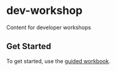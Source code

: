 # dev-workshop
Content for developer workshops

## Get Started
To get started, use the [guided workbook](https://thoughtspot.github.io/dev-workshop/). 
